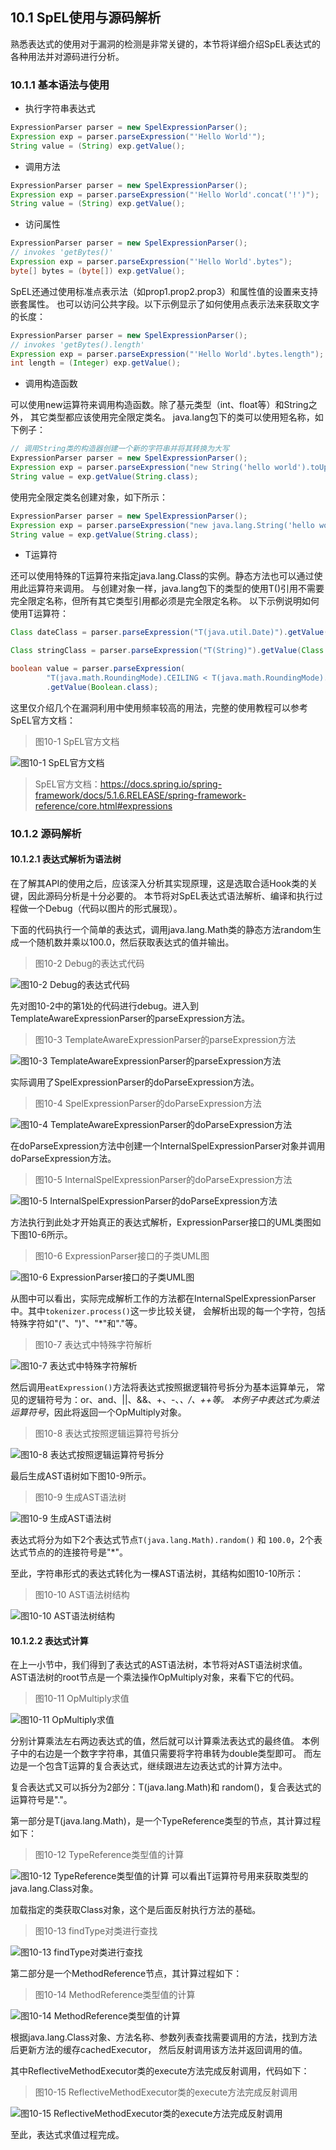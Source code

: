 ## 10.1 SpEL使用与源码解析

熟悉表达式的使用对于漏洞的检测是非常关键的，本节将详细介绍SpEL表达式的各种用法并对源码进行分析。

### 10.1.1 基本语法与使用

+ 执行字符串表达式
```java
ExpressionParser parser = new SpelExpressionParser();
Expression exp = parser.parseExpression("'Hello World'"); 
String value = (String) exp.getValue();
```

+ 调用方法
```java
ExpressionParser parser = new SpelExpressionParser();
Expression exp = parser.parseExpression("'Hello World'.concat('!')"); 
String value = (String) exp.getValue();
```
+ 访问属性
```java
ExpressionParser parser = new SpelExpressionParser();
// invokes 'getBytes()'
Expression exp = parser.parseExpression("'Hello World'.bytes"); 
byte[] bytes = (byte[]) exp.getValue();
```

SpEL还通过使用标准点表示法（如prop1.prop2.prop3）和属性值的设置来支持嵌套属性。
也可以访问公共字段。以下示例显示了如何使用点表示法来获取文字的长度：
```java
ExpressionParser parser = new SpelExpressionParser();
// invokes 'getBytes().length'
Expression exp = parser.parseExpression("'Hello World'.bytes.length"); 
int length = (Integer) exp.getValue();
```
+ 调用构造函数

可以使用new运算符来调用构造函数。除了基元类型（int、float等）和String之外， 其它类型都应该使用完全限定类名。
java.lang包下的类可以使用短名称，如下例子：
```java
// 调用String类的构造器创建一个新的字符串并将其转换为大写
ExpressionParser parser = new SpelExpressionParser();
Expression exp = parser.parseExpression("new String('hello world').toUpperCase()"); 
String value = exp.getValue(String.class);
```

使用完全限定类名创建对象，如下所示：
```java
ExpressionParser parser = new SpelExpressionParser();
Expression exp = parser.parseExpression("new java.lang.String('hello world').toUpperCase()");
String value = exp.getValue(String.class);
```

+ T运算符

还可以使用特殊的T运算符来指定java.lang.Class的实例。静态方法也可以通过使用此运算符来调用。
与创建对象一样，java.lang包下的类型的使用T()引用不需要完全限定名称，但所有其它类型引用都必须是完全限定名称。
以下示例说明如何使用T运算符：
```java
Class dateClass = parser.parseExpression("T(java.util.Date)").getValue(Class.class);

Class stringClass = parser.parseExpression("T(String)").getValue(Class.class);

boolean value = parser.parseExpression(
        "T(java.math.RoundingMode).CEILING < T(java.math.RoundingMode).FLOOR")
        .getValue(Boolean.class);
```

这里仅介绍几个在漏洞利用中使用频率较高的用法，完整的使用教程可以参考SpEL官方文档：
> 图10-1 SpEL官方文档

![图10-1 SpEL官方文档](../../.vuepress/public/images/book/expression/10-1.jpg)

> SpEL官方文档：https://docs.spring.io/spring-framework/docs/5.1.6.RELEASE/spring-framework-reference/core.html#expressions

### 10.1.2 源码解析

#### 10.1.2.1 表达式解析为语法树
在了解其API的使用之后，应该深入分析其实现原理，这是选取合适Hook类的关键，因此源码分析是十分必要的。
本节将对SpEL表达式语法解析、编译和执行过程做一个Debug（代码以图片的形式展现）。

下面的代码执行一个简单的表达式，调用java.lang.Math类的静态方法random生成一个随机数并乘以100.0，然后获取表达式的值并输出。
> 图10-2 Debug的表达式代码

![图10-2 Debug的表达式代码](../../.vuepress/public/images/book/expression/10-2.jpg)

先对图10-2中的第1处的代码进行debug。进入到TemplateAwareExpressionParser的parseExpression方法。
> 图10-3 TemplateAwareExpressionParser的parseExpression方法

![图10-3 TemplateAwareExpressionParser的parseExpression方法](../../.vuepress/public/images/book/expression/10-3.jpg)

实际调用了SpelExpressionParser的doParseExpression方法。
> 图10-4 SpelExpressionParser的doParseExpression方法

![图10-4 TemplateAwareExpressionParser的doParseExpression方法](../../.vuepress/public/images/book/expression/10-4.jpg)

在doParseExpression方法中创建一个InternalSpelExpressionParser对象并调用doParseExpression方法。
> 图10-5 InternalSpelExpressionParser的doParseExpression方法

![图10-5 InternalSpelExpressionParser的doParseExpression方法](../../.vuepress/public/images/book/expression/10-5.jpg)

方法执行到此处才开始真正的表达式解析，ExpressionParser接口的UML类图如下图10-6所示。
> 图10-6 ExpressionParser接口的子类UML图

![图10-6 ExpressionParser接口的子类UML图](../../.vuepress/public/images/book/expression/10-6.jpg)

从图中可以看出，实际完成解析工作的方法都在InternalSpelExpressionParser中。其中`tokenizer.process()`这一步比较关键，
会解析出现的每一个字符，包括特殊字符如"("、")"、"*"和"."等。
> 图10-7 表达式中特殊字符解析

![图10-7 表达式中特殊字符解析](../../.vuepress/public/images/book/expression/10-7.jpg)

然后调用`eatExpression()`方法将表达式按照据逻辑符号拆分为基本运算单元，
常见的逻辑符号为：or、and、||、&&、+、-、*、/、++等。
本例子中表达式为乘法运算符号*，因此将返回一个OpMultiply对象。

> 图10-8 表达式按照逻辑运算符号拆分

![图10-8 表达式按照逻辑运算符号拆分](../../.vuepress/public/images/book/expression/10-8.jpg)

最后生成AST语树如下图10-9所示。

>图10-9 生成AST语法树

![图10-9 生成AST语法树](../../.vuepress/public/images/book/expression/10-9.jpg)

表达式将分为如下2个表达式节点`T(java.lang.Math).random()` 和 `100.0`，2个表达式节点的的连接符号是"*"。

至此，字符串形式的表达式转化为一棵AST语法树，其结构如图10-10所示：
> 图10-10 AST语法树结构

![图10-10 AST语法树结构](../../.vuepress/public/images/book/expression/10-10.jpg)


#### 10.1.2.2 表达式计算

在上一小节中，我们得到了表达式的AST语法树，本节将对AST语法树求值。
AST语法树的root节点是一个乘法操作OpMultiply对象，来看下它的代码。

> 图10-11 OpMultiply求值

![图10-11 OpMultiply求值](../../.vuepress/public/images/book/expression/10-11.jpg)

分别计算乘法左右两边表达式的值，然后就可以计算乘法表达式的最终值。
本例子中的右边是一个数字字符串，其值只需要将字符串转为double类型即可。
而左边是一个包含T运算的复合表达式，继续跟进左边表达式的计算方法中。

复合表达式又可以拆分为2部分：T(java.lang.Math)和 random()，复合表达式的运算符号是"."。

第一部分是T(java.lang.Math)，是一个TypeReference类型的节点，其计算过程如下：
> 图10-12 TypeReference类型值的计算

![图10-12 TypeReference类型值的计算](../../.vuepress/public/images/book/expression/10-12.jpg)
可以看出T运算符号用来获取类型的java.lang.Class对象。

加载指定的类获取Class对象，这个是后面反射执行方法的基础。
> 图10-13 findType对类进行查找

![图10-13 findType对类进行查找](../../.vuepress/public/images/book/expression/10-13.jpg)


第二部分是一个MethodReference节点，其计算过程如下：
> 图10-14 MethodReference类型值的计算

![图10-14 MethodReference类型值的计算](../../.vuepress/public/images/book/expression/10-14.jpg)

根据java.lang.Class对象、方法名称、参数列表查找需要调用的方法，找到方法后更新方法的缓存cachedExecutor，
然后反射调用该方法并返回调用的值。

其中ReflectiveMethodExecutor类的execute方法完成反射调用，代码如下：
> 图10-15 ReflectiveMethodExecutor类的execute方法完成反射调用

![图10-15 ReflectiveMethodExecutor类的execute方法完成反射调用](../../.vuepress/public/images/book/expression/10-15.jpg)

至此，表达式求值过程完成。



















